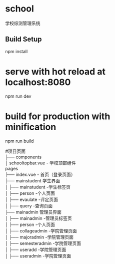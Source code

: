 # school
学校综测管理系统

## Build Setup

npm install

# serve with hot reload at localhost:8080
npm run dev

# build for production with minification
npm run build

#项目页面  
├── components  
│     schooltopbar.vue - 学校顶部组件  
pages   
├── index.vue - 首页（登录页面）  
├── mainstudent 学生界面  
│             ├── mainstudent  -学生标签页  
│             ├── person       -个人页面  
│             ├── evaulate     -评定页面  
│             ├── query        -查询页面   
├── mainadmin 管理员界面  
│             ├── mainadmin        -管理员标签页  
│             ├── person           -个人页面         
│             ├── collageadmin     -学院管理页面   
│             ├── majoradmin       -学院管理页面      
│             ├── semesteradmin    -学院管理页面      
│             ├── useradd          -学院管理页面      
│             ├── useradmin        -学院管理页面          